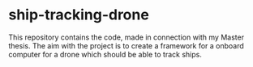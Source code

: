 # ship-tracking-drone
This repository contains the code, made in connection with my Master thesis. The aim with the project is to create a framework for a onboard computer for a drone which should be able to track ships. 

